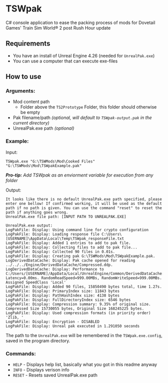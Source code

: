 # TSWpak

C# console application to ease the packing process of mods for Dovetail Games' Train Sim World® 2 post Rush Hour update

## Requirements

- You have an install of Unreal Engine 4.26 (needed for `UnrealPak.exe`)
- You can use a computer that can execute exe-files

## How to use

### Arguments:
- Mod content path
  - Folder above the `TS2Prototype` Folder, this folder should otherwise be empty
- Pak filename/path *(optional, will default to `TSWpak-output.pak` in the current directory)*
- UnrealPak.exe path *(optional)*

### Example:
Input:  
```Shell
TSWpak.exe "G:\TSWMods\Mod\Cooked Files" "G:\TSWMods\Mod\TSWpakExample.pak"
```
  
***Pro-tip:***
*Add TSWpak as an enviorment variable for execution from any folder*

Output:  
```
It looks like there is no default UnrealPak.exe path specified, please enter one bellow! If confirmed working, it will be used as the default path if no path is given. You can use the command "reset" to reset the path if anything goes wrong.
UnrealPak.exe file path: [INPUT PATH TO UNREALPAK.EXE]

UnrealPak.exe output:
LogPakFile: Display: Using command line for crypto configuration
LogPakFile: Display: Loading response file C:\Users\[USERNAME]\AppData\Local\Temp\TSWpak_responseFile.txt
LogPakFile: Display: Added 1 entries to add to pak file.
LogPakFile: Display: Collecting files to add to pak file...
LogPakFile: Display: Collected 90 files in 0.01s.
LogPakFile: Display: Creating pak G:\TSWMods\Mod\TSWpakExample.pak.
LogDerivedDataCache: Display: Pak cache opened for reading ../../../Engine/DerivedDataCache/Compressed.ddp.
LogDerivedDataCache: Display: Performance to C:/Users/[USERNAME]/AppData/Local/UnrealEngine/Common/DerivedDataCache: Latency=0.00ms. RandomReadSpeed=999.00MBs, RandomWriteSpeed=999.00MBs. Assigned SpeedClass 'Local'
LogPakFile: Display: Added 90 files, 15850490 bytes total, time 1.27s.
LogPakFile: Display: PrimaryIndex size: 11843 bytes
LogPakFile: Display: PathHashIndex size: 4138 bytes
LogPakFile: Display: FullDirectoryIndex size: 6546 bytes
LogPakFile: Display: Compression summary: 9.35% of original size. Compressed Size 15730055 bytes, Original Size 168245225 bytes.
LogPakFile: Display: Used compression formats (in priority order) 'Zlib, '
LogPakFile: Display: Encryption - DISABLED
LogPakFile: Display: Unreal pak executed in 1.291050 seconds
```  
The path to the `UnrealPak.exe` will be remembered in the `TSWpak.exe.config`, saved in the program directory.

### Commands:
- `HELP`  - Displays help list, basically what you got in this readme anyway
- `INFO`  - Displays verison info
- `RESET` - Resets saved UnrealPak.exe path
